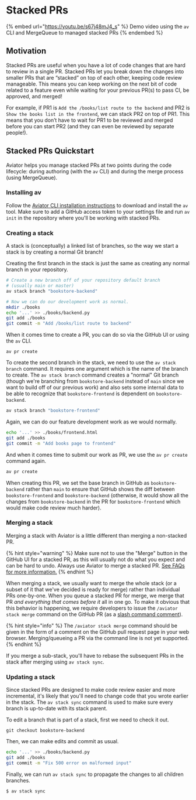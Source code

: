# Stacked PRs

{% embed url="https://youtu.be/s67j48mJ4_s" %}
Demo video using the `av` CLI and MergeQueue to managed stacked PRs
{% endembed %}

## Motivation

Stacked PRs are useful when you have a lot of code changes that are hard to review in a single PR. Stacked PRs let you break down the changes into smaller PRs that are “stacked” on top of each other, keeping code review manageable. This means you can keep working on the next bit of code related to a feature even while waiting for your previous PR(s) to pass CI, be approved, and merged!

For example, if PR1 is `Add the /books/list route to the backend` and PR2 is `Show the books list in the frontend`, we can stack PR2 on top of PR1. This means that you don’t have to wait for PR1 to be reviewed and merged before you can start PR2 (and they can even be reviewed by separate people!).

## Stacked PRs Quickstart

Aviator helps you manage stacked PRs at two points during the code lifecycle: during authoring (with the `av` CLI) and during the merge process (using MergeQueue).

### Installing av

Follow the [Aviator CLI installation instructions](../reference/aviator-cli/installation.md) to download and install the `av` tool. Make sure to add a GitHub access token to your settings file and run `av init` in the repository where you'll be working with stacked PRs.

### Creating a stack

A stack is (conceptually) a linked list of branches, so the way we start a stack is by creating a normal Git branch!

Creating the first branch in the stack is just the same as creating any normal branch in your repository.

```bash
# Create a new branch off of your repository default branch
# (usually main or master)
av stack branch "bookstore-backend"

# Now we can do our development work as normal.
mkdir ./books
echo '...' >> ./books/backend.py
git add ./books
git commit -m "Add /books/list route to backend"
```

When it comes time to create a PR, you can do so via the GitHub UI or using the `av` CLI.

```shell
av pr create
```

To create the second branch in the stack, we need to use the `av stack branch` command. It requires one argument which is the name of the branch to create. The `av stack branch` command creates a "normal" Git branch (though we're branching from `bookstore-backend` instead of `main` since we want to build off of our previous work) and also sets some internal data to be able to recognize that `bookstore-frontend` is dependent on `bookstore-backend`.

```bash
av stack branch "bookstore-frontend"
```

Again, we can do our feature development work as we would normally.

```bash
echo '...' >> ./books/frontend.html
git add ./books
git commit -m "Add books page to frontend"
```

And when it comes time to submit our work as PR, we use the `av pr create` command again.

```bash
av pr create
```

When creating this PR, we set the base branch in GitHub as `bookstore-backend` rather than `main` to ensure that GitHub shows the diff between `bookstore-frontend` and `bookstore-backend` (otherwise, it would show all the changes from `bookstore-backend` in the PR for `bookstore-frontend` which would make code review much harder).

### Merging a stack

Merging a stack with Aviator is a little different than merging a non-stacked PR.

{% hint style="warning" %}
Make sure not to use the "Merge" button in the GitHub UI for a stacked PR, as this will usually not do what you expect and can be hard to undo. Always use Aviator to merge a stacked PR. [See FAQs for more information.](../reference/stacked-prs/faqs-and-troubleshooting.md#what-happens-if-i-use-the-github-merge-button-instead-of-aviator-to-merge-a-stacked-pr)
{% endhint %}

When merging a stack, we usually want to merge the whole stack (or a subset of it that we've decided is ready for merge) rather than individual PRs one-by-one. When you queue a stacked PR for merge, we merge that PR _and everything that comes before it_ all in one go. To make it obvious that this behavior is happening, we require developers to issue the `/aviator stack merge` command on the GitHub PR (as a [slash command comment](../reference/slash-commands.md)).

{% hint style="info" %}
The `/aviator stack merge` command should be given in the form of a comment on the GitHub pull request page in your web browser. Merging/queueing a PR via the command line is not yet supported.
{% endhint %}

If you merge a sub-stack, you'll have to rebase the subsequent PRs in the stack after merging using `av stack sync`.

### Updating a stack

Since stacked PRs are designed to make code review easier and more incremental, it's likely that you'll need to change code that you wrote earlier in the stack. The `av stack sync` command is used to make sure every branch is up-to-date with its stack parent.

To edit a branch that is part of a stack, first we need to check it out.

```
git checkout bookstore-backend
```

Then, we can make edits and commit as usual.

```bash
echo '...' >> ./books/backend.py
git add ./books
git commit -m "Fix 500 error on malformed input"
```

Finally, we can run `av stack sync` to propagate the changes to all children branches.

```bash
$ av stack sync
```
